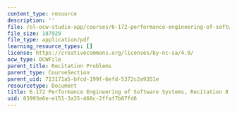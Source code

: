 ```yaml
---
content_type: resource
description: ''
file: /ol-ocw-studio-app/courses/6-172-performance-engineering-of-software-systems-fall-2018/03993e6ee1513a35460c2ffaf7b07fd6_MIT6_172F18_rec8sol.pdf
file_size: 187929
file_type: application/pdf
learning_resource_types: []
license: https://creativecommons.org/licenses/by-nc-sa/4.0/
ocw_type: OCWFile
parent_title: Recitation Problems
parent_type: CourseSection
parent_uid: 713171a5-bfcd-199f-6efd-5372c2a9351e
resourcetype: Document
title: 6.172 Performance Engineering of Software Systems, Recitation 8
uid: 03993e6e-e151-3a35-460c-2ffaf7b07fd6
---
```

